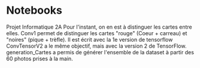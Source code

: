 # Notebooks
Projet Informatique 2A
Pour l'instant, on en est à distinguer les cartes entre elles.
Conv1 permet de distinguer les cartes "rouge" (Coeur + carreau) et "noires" (pique + trèfle). Il est écrit avec la 1e version de tensorflow
ConvTensorV2 a le même objectif, mais avec la version 2 de TensorFlow.
generation_Cartes a permis de générer l'ensemble de la dataset à partir des 60 photos prises à la main.
